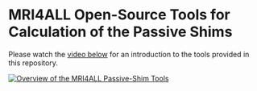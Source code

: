 # MRI4ALL Open-Source Tools for Calculation of the Passive Shims

Please watch the <a href="https://www.youtube.com/embed/iKs5pwwoyoQ" target="_blank">video below</a> for an introduction to the tools provided in this repository.

[![Overview of the MRI4ALL Passive-Shim Tools](https://img.youtube.com/vi/iKs5pwwoyoQ/0.jpg)](https://www.youtube.com/watch?v=iKs5pwwoyoQ)
